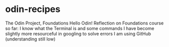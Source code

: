 # odin-recipes
The Odin Project, Foundations
Hello Odin! 
Reflection on Foundations course so far: 
    I know what the Terminal is and some commands
    I have become slightly more resourceful in googling to solve errors
    I am using GitHub (understanding still low)
